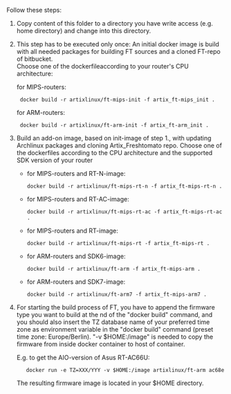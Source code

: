 
Follow these steps:
1. Copy content of this folder to a directory you have write access (e.g. home directory) and  change into this directory.

2. This step has to be executed only once: An initial docker image is build with all needed packages for building FT sources and a cloned FT-repo of bitbucket.   
    Choose one of the dockerfileaccording to your router's CPU architecture: 
    
    for MIPS-routers:

		docker build -r artixlinux/ft-mips-init -f artix_ft-mips_init .
    
    for ARM-routers:

		docker build -r artixlinux/ft-arm-init -f artix_ft-arm_init .

2. Build an add-on image, based on init-image of step 1., with updating Archlinux packages and cloning Artix_Freshtomato repo.
   Choose one of the dockerfiles according to the CPU architecture and the supported SDK version of your router
   
    - for MIPS-routers and RT-N-image:
	
	      docker build -r artixlinux/ft-mips-rt-n -f artix_ft-mips-rt-n .
   
    - for MIPS-routers and RT-AC-image:
	
	      docker build -r artixlinux/ft-mips-rt-ac -f artix_ft-mips-rt-ac .
   
    - for MIPS-routers and RT-image:
	
	      docker build -r artixlinux/ft-mips-rt -f artix_ft-mips-rt .
   
    - for ARM-routers and SDK6-image:
	
	      docker build -r artixlinux/ft-arm -f artix_ft-mips-arm .
   
    - for ARM-routers and SDK7-image:
	
	      docker build -r artixlinux/ft-arm7 -f artix_ft-mips-arm7 .
   
3. For starting the build process of FT, you have to append the firmware type you want to build at the nd of the "docker build" command, and you should also insert the TZ database name of your preferred time zone as environment variable in the "docker build" command (preset time zone: Europe/Berlin). "-v $HOME:/image" is needed to copy the firmware from inside docker container to host of container.
  
    E.g. to get the AIO-version of Asus RT-AC66U:

          docker run -e TZ=XXX/YYY -v $HOME:/image artixlinux/ft-arm ac68e
	  
    The resulting firmware image is located in your $HOME directory.
